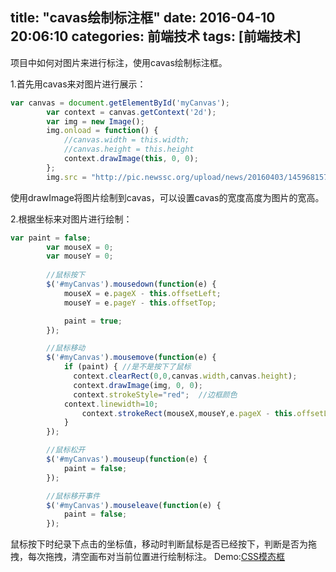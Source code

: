 title: "cavas绘制标注框"
date: 2016-04-10 20:06:10
categories: 前端技术
tags: [前端技术]
---
项目中如何对图片来进行标注，使用cavas绘制标注框。
<!--more-->
1.首先用cavas来对图片进行展示：
```javascript
var canvas = document.getElementById('myCanvas');
        var context = canvas.getContext('2d');
        var img = new Image();
        img.onload = function() {
            //canvas.width = this.width;
            //canvas.height = this.height
            context.drawImage(this, 0, 0);
        };
        img.src = "http://pic.newssc.org/upload/news/20160403/1459681575327.jpg";
```
使用drawImage将图片绘制到cavas，可以设置cavas的宽度高度为图片的宽高。

2.根据坐标来对图片进行绘制：
```javascript
var paint = false;
        var mouseX = 0;
        var mouseY = 0;
        
        //鼠标按下
        $('#myCanvas').mousedown(function(e) {
            mouseX = e.pageX - this.offsetLeft;
            mouseY = e.pageY - this.offsetTop;

            paint = true;
        });

        //鼠标移动
        $('#myCanvas').mousemove(function(e) {
            if (paint) { //是不是按下了鼠标
              context.clearRect(0,0,canvas.width,canvas.height);
              context.drawImage(img, 0, 0);
              context.strokeStyle="red";  //边框颜色
            context.linewidth=10;
                context.strokeRect(mouseX,mouseY,e.pageX - this.offsetLeft - mouseX,e.pageY - this.offsetTop - mouseY);
            }
        });

        //鼠标松开
        $('#myCanvas').mouseup(function(e) {
            paint = false;
        });

        //鼠标移开事件
        $('#myCanvas').mouseleave(function(e) {
            paint = false;
        });
```
鼠标按下时纪录下点击的坐标值，移动时判断鼠标是否已经按下，判断是否为拖拽，每次拖拽，清空画布对当前位置进行绘制标注。
Demo:[CSS模态框](/example/2016-4/cavas绘制标注框.html)
